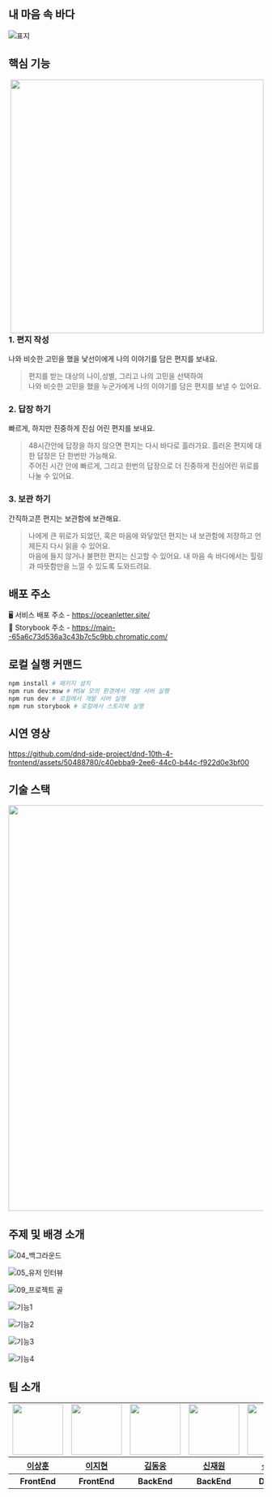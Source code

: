 ## 내 마음 속 바다

![표지](https://github.com/dnd-side-project/dnd-10th-4-frontend/assets/50488780/41166b21-42ba-46d4-b826-a9f81cb7709a)

## 핵심 기능

<img align="right" src="https://github.com/dnd-side-project/dnd-10th-4-frontend/assets/50488780/a822556c-f7e9-466e-8688-1f4947a85bb5" height="500" />

### 1. 편지 작성

나와 비슷한 고민을 했을 낯선이에게 나의 이야기를 담은 편지를 보내요.

> 편지를 받는 대상의 나이,성별, 그리고 나의 고민을 선택하여  
> 나와 비슷한 고민을 했을 누군가에게 나의 이야기를 담은 편지를 보낼 수 있어요.

### 2. 답장 하기

빠르게, 하지만 진중하게 진심 어린 편지를 보내요.

> 48시간안에 답장을 하지 않으면 편지는 다시 바다로 흘러가요. 흘러온 편지에 대한 답장은 단 한번만 가능해요.  
> 주어진 시간 안에 빠르게, 그리고 한번의 답장으로 더 진중하게 진심어린 위로를 나눌 수 있어요.

### 3. 보관 하기

간직하고픈 편지는 보관함에 보관해요.

> 나에게 큰 위로가 되었던, 혹은 마음에 와닿았던 편지는 내 보관함에 저장하고 언제든지 다시 읽을 수 있어요.  
> 마음에 들지 않거나 불편한 편지는 신고할 수 있어요. 내 마음 속 바다에서는 힐링과 따뜻함만을 느낄 수 있도록 도와드려요.

## 배포 주소

🖥️ 서비스 배포 주소 - https://oceanletter.site/  
🎨 Storybook 주소 - https://main--65a6c73d536a3c43b7c5c9bb.chromatic.com/

## 로컬 실행 커맨드

```sh
npm install # 패키지 설치
npm run dev:msw # MSW 모의 환경에서 개발 서버 실행
npm run dev # 로컬에서 개발 서버 실행
npm run storybook # 로컬에서 스토리북 실행
```

## 시연 영상

https://github.com/dnd-side-project/dnd-10th-4-frontend/assets/50488780/c40ebba9-2ee6-44c0-b44c-f922d0e3bf00

## 기술 스택

<p align="center">
    <img width=800" src="https://github.com/dnd-side-project/dnd-10th-4-frontend/assets/98106371/6cd41355-c863-4212-a5cb-1c20735052eb" />
</p>

## 주제 및 배경 소개
![04_백그라운드](https://github.com/dnd-side-project/dnd-10th-4-frontend/assets/50488780/ef1cca56-099d-4515-8dc2-3b487d2e9a24)

![05_유저 인터뷰](https://github.com/dnd-side-project/dnd-10th-4-frontend/assets/50488780/8317c1a6-bbc7-418a-a4a4-1f6e7886fc1d)

![09_프로젝트 골](https://github.com/dnd-side-project/dnd-10th-4-frontend/assets/50488780/17321614-352b-4ab5-ae41-c292891e6e69)

![기능1](https://github.com/dnd-side-project/dnd-10th-4-frontend/assets/50488780/d0f9fbef-5bee-424e-bc36-fcd9932acbec)

![기능2](https://github.com/dnd-side-project/dnd-10th-4-frontend/assets/50488780/93b599b2-4691-45fc-b31b-ef9ba643a6a2)

![기능3](https://github.com/dnd-side-project/dnd-10th-4-frontend/assets/50488780/f5a04961-adf4-4961-bc5b-2a2aac86e8c3)

![기능4](https://github.com/dnd-side-project/dnd-10th-4-frontend/assets/50488780/9d714e48-1b1b-49d1-aa3e-4c65f2ff9392)

## 팀 소개

<table align="center">
    <tbody>
        <tr>
            <td>
                <a href="https://github.com/bbearcookie">
                    <img src="https://avatars.githubusercontent.com/bbearcookie" width="100" height="100"/>
                </a>
            </td>
            <td>
                <a href="https://github.com/easyhyun00">
                    <img src="https://avatars.githubusercontent.com/easyhyun00" width="100" height="100"/>
                </a>  
            </td>
            <td>
                <a href="https://github.com/Dongwoongkim">
                    <img src="https://avatars.githubusercontent.com/Dongwoongkim" width="100px" height="100px"/>
                </a>
            </td>
            <td>
                <a href="https://github.com/shinjaewon99">
                    <img src="https://avatars.githubusercontent.com/shinjaewon99" width="100px" height="100px"/>
                </a>  
            </td>
            <td>
                <a href="https://github.com/shinjiye">
                    <img src="https://avatars.githubusercontent.com/shinjiye" width="100px" height="100px"/>
                </a>
            </td>
            <td>
                <a href="https://github.com/luciap12">
                    <img src="https://avatars.githubusercontent.com/luciap12" width="100px" height="100px"/>
                </a>
            </td>
        </tr>
        <tr>
            <th>
                <a href="https://github.com/bbearcookie">이상훈</a>
            </th>
            <th>
                <a href="https://github.com/easyhyun00">이지현</a>
            </th>
            <th>
                <a href="https://github.com/Dongwoongkim">김동웅</a>
            </th>
            <th>
                <a href="https://github.com/shinjaewon99">신재원</a>
            </th>
            <th>
                <a href="https://github.com/shinjiye">신지예</a>
            </th>
            <th>
                <a href="https://github.com/luciap12">박예원</a>
            </th>
        </tr>
        <tr>
            <th>
                FrontEnd
            </th>
            <th>
                FrontEnd
            </th>
            <th>
                BackEnd
            </th>
            <th>
                BackEnd
            </th>
            <th>
                Design
            </th>
            <th>
                Design
            </th>
        </tr>
    </tbody>
</table>
